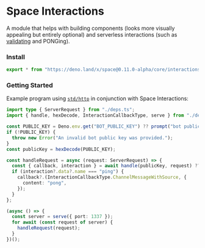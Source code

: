 # Space Interactions

A module that helps with building components (looks more visually appealing but
entirely optional) and serverless interactions (such as
[validating](https://discord.dev/interactions/slash-commands#security-and-authorization)
and PONGing).

### Install

```ts
export * from "https://deno.land/x/space@0.11.0-alpha/core/interactions/mod.ts";
```

### Getting Started

Example program using [`std/http`](https://deno.land/std@0.99.0/http) in
conjunction with Space Interactions:

```ts
import type { ServerRequest } from "./deps.ts";
import { handle, hexDecode, InteractionCallbackType, serve } from "./deps.ts";

const PUBLIC_KEY = Deno.env.get("BOT_PUBLIC_KEY") ?? prompt("bot public key:");
if (!PUBLIC_KEY) {
  throw new Error("An invalid bot public key was provided.");
}
const publicKey = hexDecode(PUBLIC_KEY);

const handleRequest = async (request: ServerRequest) => {
  const { callback, interaction } = await handle(publicKey, request) ?? {};
  if (interaction?.data?.name === "ping") {
    callback?.(InteractionCallbackType.ChannelMessageWithSource, {
      content: "pong",
    });
  }
};

(async () => {
  const server = serve({ port: 1337 });
  for await (const request of server) {
    handleRequest(request);
  }
})();
```
